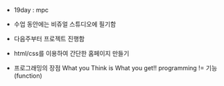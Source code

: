 * 19day : mpc 
* 수업 동안에는 비쥬얼 스튜디오에 필기함
* 다음주부터 프로젝트 진행함
* html/css를 이용하여 간단한 홈페이지 만들기

* 프로그래밍의 장점  What you Think is What you get!! programming != 기능(function)
